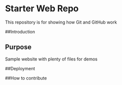 # Starter Web Repo

This repository is for showing how Git and GitHub work

##Introduction


## Purpose

Sample website with plenty of files for demos

##Deployment


##How to contribute